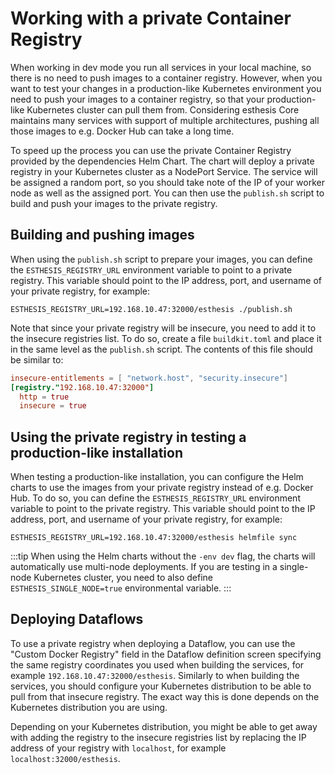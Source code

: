 # Working with a private Container Registry
When working in dev mode you run all services in your local machine, so there is no need to
push images to a container registry. However, when you want to test your changes in a production-like
Kubernetes environment you need to push your images to a container registry, so that your
production-like Kubernetes cluster can pull them from. Considering esthesis Core maintains many
services with support of multiple architectures, pushing all those images to e.g. Docker Hub can take a
long time.

To speed up the process you can use the private Container Registry provided by the dependencies Helm Chart.
The chart will deploy a private registry in your Kubernetes cluster as a NodePort Service. The service
will be assigned a random port, so you should take note of the IP of your worker node as well as the
assigned port. You can then use the `publish.sh` script to build and push your images to the private
registry.

## Building and pushing images
When using the `publish.sh` script to prepare your images, you can define the `ESTHESIS_REGISTRY_URL`
environment variable to point to a private registry. This variable should point to the IP address,
port, and username of your private registry, for example:
```shell
ESTHESIS_REGISTRY_URL=192.168.10.47:32000/esthesis ./publish.sh
```

Note that since your private registry will be insecure, you need to add it to the insecure registries
list. To do so, create a file `buildkit.toml` and place it in the same level as the `publish.sh` script.
The contents of this file should be similar to:
```toml
insecure-entitlements = [ "network.host", "security.insecure"]
[registry."192.168.10.47:32000"]
  http = true
  insecure = true
```

## Using the private registry in testing a production-like installation
When testing a production-like installation, you can configure the Helm charts to use the images from
your private registry instead of e.g. Docker Hub. To do so, you can define the `ESTHESIS_REGISTRY_URL`
environment variable to point to the private registry. This variable should point to the IP address,
port, and username of your private registry, for example:
```shell
ESTHESIS_REGISTRY_URL=192.168.10.47:32000/esthesis helmfile sync
```

:::tip
When using the Helm charts without the `-env dev` flag, the charts will automatically
use multi-node deployments. If you are testing in a single-node Kubernetes cluster, you need to also
define `ESTHESIS_SINGLE_NODE=true` environmental variable.
:::

## Deploying Dataflows
To use a private registry when deploying a Dataflow, you can use the
"Custom Docker Registry" field in the Dataflow definition screen specifying the same registry
coordinates you used when building the services, for example `192.168.10.47:32000/esthesis`. Similarly
to when building the services, you should configure your Kubernetes distribution to be able to pull
from that insecure registry. The exact way this is done depends on the Kubernetes distribution you
are using.

Depending on your Kubernetes distribution, you might be able to get away with adding the registry to
the insecure registries list by replacing the IP address of your registry with `localhost`, for
example `localhost:32000/esthesis`.
```
